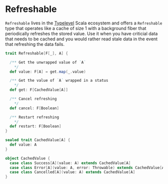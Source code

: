 # Refreshable

`Refreshable` lives in the [Typelevel](https://typelevel.org/) Scala ecosystem
and offers a `Refreshable` type that operates like a cache of size 1 with a
background fiber that periodically refreshes the stored value. Use it when you
have criticial data that needs to be cached and you would rather read stale data
in the event that refreshing the data fails.

``` scala
trait Refreshable[F[_], A] {

  /** Get the unwrapped value of `A`
    */
  def value: F[A] = get.map(_.value)

  /** Get the value of `A` wrapped in a status
    */
  def get: F[CachedValue[A]]

  /** Cancel refreshing
    */
  def cancel: F[Boolean]

  /** Restart refreshing
    */
  def restart: F[Boolean]
}

sealed trait CachedValue[A] {
  def value: A
}

object CachedValue {
  case class Success[A](value: A) extends CachedValue[A]
  case class Error[A](value: A, error: Throwable) extends CachedValue[A]
  case class Cancelled[A](value: A) extends CachedValue[A]
}
```

